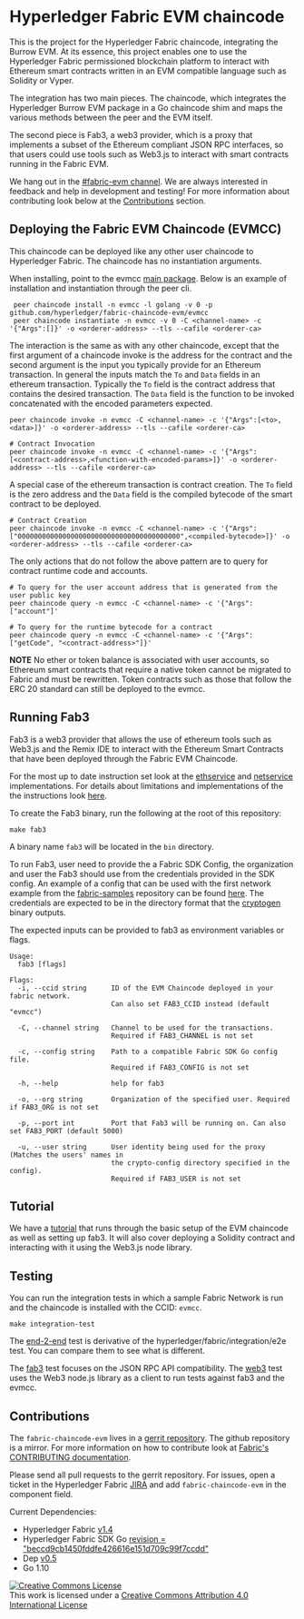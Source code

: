 # Hyperledger Fabric EVM chaincode

This is the project for the Hyperledger Fabric chaincode, integrating the
Burrow EVM. At its essence, this project enables one to use the Hyperledger
Fabric permissioned blockchain platform to interact with Ethereum smart
contracts written in an EVM compatible language such as Solidity or Vyper.

The integration has two main pieces. The chaincode, which integrates the
Hyperledger Burrow EVM package in a Go chaincode shim and maps the various
methods between the peer and the EVM itself.

The second piece is Fab3, a web3 provider, which is a proxy that implements a
subset of the Ethereum compliant JSON RPC interfaces, so that users could use
tools such as Web3.js to interact with smart contracts running in the Fabric
EVM.

We hang out in the
[#fabric-evm channel](https://chat.hyperledger.org/channel/fabric-evm). We are
always interested in feedback and help in development and testing! For more
information about contributing look below at the [Contributions](#Contributions)
section.


## Deploying the Fabric EVM Chaincode (EVMCC)

This chaincode can be deployed like any other user chaincode to Hyperledger
Fabric. The chaincode has no instantiation arguments.

When installing, point to the evmcc [main package](https://github.com/hyperledger/fabric-chaincode-evm/tree/master/evmcc). Below is an example of installation and
instantiation through the peer cli.
```
 peer chaincode install -n evmcc -l golang -v 0 -p github.com/hyperledger/fabric-chaincode-evm/evmcc
 peer chaincode instantiate -n evmcc -v 0 -C <channel-name> -c '{"Args":[]}' -o <orderer-address> --tls --cafile <orderer-ca>
```

The interaction is the same as with any other chaincode, except that
the first argument of a chaincode invoke is the address for the contract and
the second argument is the input you typically provide for an Ethereum
transaction. In general the inputs match the `To` and `Data` fields in an
ethereum transaction. Typically the `To` field is the contract address that
contains the desired transaction. The `Data` field is the function to be invoked
concatenated with the encoded parameters expected.
```
peer chaincode invoke -n evmcc -C <channel-name> -c '{"Args":[<to>,<data>]}' -o <orderer-address> --tls --cafile <orderer-ca>

# Contract Invocation
peer chaincode invoke -n evmcc -C <channel-name> -c '{"Args":[<contract-address>,<function-with-encoded-params>]}' -o <orderer-address> --tls --cafile <orderer-ca>
```
A special case of the ethereum transaction is contract creation. The `To` field
is the zero address and the `Data` field is the compiled bytecode of the smart
contract to be deployed.
```
# Contract Creation
peer chaincode invoke -n evmcc -C <channel-name> -c '{"Args":["0000000000000000000000000000000000000000",<compiled-bytecode>]}' -o <orderer-address> --tls --cafile <orderer-ca>
```

The only actions that do not follow the above pattern are to query for contract
runtime code and accounts.
```
# To query for the user account address that is generated from the user public key
peer chaincode query -n evmcc -C <channel-name> -c '{"Args":["account"]'

# To query for the runtime bytecode for a contract
peer chaincode query -n evmcc -C <channel-name> -c '{"Args":["getCode", "<contract-address>"]}'
```

**NOTE** No ether or token balance is associated with user accounts, so Ethereum
smart contracts that require a native token cannot be migrated to Fabric
and must be rewritten. Token contracts such as those that follow the ERC 20 standard
can still be deployed to the evmcc.

## Running Fab3

Fab3 is a web3 provider that allows the use of ethereum tools such as Web3.js
and the Remix IDE to interact with the Ethereum Smart Contracts that have been
deployed through the Fabric EVM Chaincode.

For the most up to date instruction set look at the [ethservice](fab3/ethservice.go)
and [netservice](fab3/netservice.go)
implementations. For details about limitations and implementations of the the
instructions look [here](Fab3_Instructions.md).

To create the Fab3 binary, run the following at the root of this repository:
```
make fab3
```
A binary name `fab3` will be located in the `bin` directory.

To run Fab3, user need to provide the a Fabric SDK Config, the organization and
user the Fab3 should use from the credentials provided in the SDK config.
An example of a config that can be used with the first network example from the
[fabric-samples](https://github.com/hyperledger/fabric-samples) repository can
be found [here](https://github.com/hyperledger/fabric-chaincode-evm/blob/master/examples/first-network-sdk-config.yaml).
The credentials are expected to be in the directory format that the
[cryptogen](https://hyperledger-fabric.readthedocs.io/en/release-1.4/commands/cryptogen.html) binary outputs.

The expected inputs can be provided to fab3 as environment variables or flags.

```
Usage:
  fab3 [flags]

Flags:
  -i, --ccid string      ID of the EVM Chaincode deployed in your fabric network.
                         Can also set FAB3_CCID instead (default "evmcc")

  -C, --channel string   Channel to be used for the transactions.
                         Required if FAB3_CHANNEL is not set

  -c, --config string    Path to a compatible Fabric SDK Go config file.
                         Required if FAB3_CONFIG is not set

  -h, --help             help for fab3

  -o, --org string       Organization of the specified user. Required if FAB3_ORG is not set

  -p, --port int         Port that Fab3 will be running on. Can also set FAB3_PORT (default 5000)

  -u, --user string      User identity being used for the proxy (Matches the users' names in
                         the crypto-config directory specified in the config).
                         Required if FAB3_USER is not set
```

## Tutorial

We have a [tutorial](examples/EVM_Smart_Contracts.md) that runs through the
basic setup of the EVM chaincode as well as setting up fab3. It will also cover
deploying a Solidity contract and interacting with it using the Web3.js node library.

## Testing

You can run the integration tests in which a sample Fabric Network is run and the
chaincode is installed with the CCID: `evmcc`.
```
make integration-test
```
The [end-2-end](integration/e2e/e2e_test.go)
test is derivative of the hyperledger/fabric/integration/e2e test. You can
compare them to see what is different.

The [fab3](integration/fab3/fab3_test.go)
test focuses on the JSON RPC API compatibility. The [web3](integration/fab3/web3_e2e_test.js)
test uses the Web3 node.js library as a client to run tests against fab3 and the evmcc.

## Contributions
The `fabric-chaincode-evm` lives in a [gerrit repository](https://gerrit.hyperledger.org/r/#/admin/projects/fabric-chaincode-evm).
The github repository is a mirror. For more information on how to contribute
look at [Fabric's CONTRIBUTING documentation](http://hyperledger-fabric.readthedocs.io/en/latest/CONTRIBUTING.html).

Please send all pull requests to the gerrit repository. For issues, open a ticket in
the Hyperledger Fabric [JIRA](https://jira.hyperledger.org/projects/FAB/issues)
and add `fabric-chaincode-evm` in the component field.

Current Dependencies:
- Hyperledger Fabric [v1.4](https://github.com/hyperledger/fabric/releases/tag/v1.4.0)
- Hyperledger Fabric SDK Go [revision = "beccd9cb1450fddfe426616e151d709c99f7ccdd"](https://github.com/hyperledger/fabric-sdk-go/tree/beccd9cb1450fddfe426616e151d709c99f7ccdd)
- Dep [v0.5](https://github.com/golang/dep/releases/tag/v0.5.0)
- Go 1.10

[![Creative Commons License](https://i.creativecommons.org/l/by/4.0/88x31.png)](http://creativecommons.org/licenses/by/4.0/)<br>
This work is licensed under a [Creative Commons Attribution 4.0 International License](http://creativecommons.org/licenses/by/4.0/)
